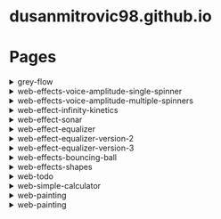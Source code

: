 # dusanmitrovic98.github.io

# Pages

<details>
<summary>grey-flow</summary>

[link](https://dusanmitrovic98.github.io/grey-flow)

<!-- Description of the grey-flow project. -->

</details>

<details>

  
<summary>web-effects-voice-amplitude-single-spinner</summary>
  
  [link](https://dusanmitrovic98.github.io/web-effects-voice-amplitude-single-spinner)
  
<!-- Description of the web-effects-voice-amplitude-single-spinner project. -->

</details>

<details>
  
<summary>web-effects-voice-amplitude-multiple-spinners</summary>
  
  [link](https://dusanmitrovic98.github.io/web-effects-voice-amplitude-multiple-spinners)
  
<!-- Description of the web-effects-voice-amplitude-multiple-spinners project. -->
  
</details>

<details>
  
<summary>web-effect-infinity-kinetics</summary>
  
  [link](https://dusanmitrovic98.github.io/web-effect-infinity-kinetics)
  
<!-- Description of the web-effects-voice-amplitude-multiple-spinners project. -->
  
</details>

<details>
<summary>web-effect-sonar</summary>

  [link](https://dusanmitrovic98.github.io/web-effect-sonar)

<!-- Description of the web-effect-sonar project. -->

</details>

<details>
<summary>web-effect-equalizer</summary>

  [link](https://dusanmitrovic98.github.io/web-effect-equalizer)

<!-- Description of the web-effect-equalizer project. -->

</details>

<details>
<summary>web-effect-equalizer-version-2</summary>

  [link](https://dusanmitrovic98.github.io/web-effect-equalizer-version-2)

<!-- Description of the web-effect-equalizer-version-2 project. -->

</details>

<details>
  
<summary>web-effect-equalizer-version-3</summary>

  [link](https://dusanmitrovic98.github.io/web-effect-equalizer-version-3)
  
<!-- Description of the web-effect-equalizer-version-3 project. -->

</details>

<details>
  
<summary>web-effects-bouncing-ball</summary>

  [link](https://dusanmitrovic98.github.io/web-effects-bouncing-ball)
  
<!-- Description of the web-effects-bouncing-ball project. -->

</details>

<details>
  
<summary>web-effects-shapes</summary>

 [link](https://dusanmitrovic98.github.io/web-effects-shapes)
  
<!-- Description of the web-effects-shapes project. -->

</details>

<details>
  
<summary>web-todo</summary>

[link](https://dusanmitrovic98.github.io/web-todo)
  
<!-- Description of the web-todo project. -->

</details>

<details>
  
<summary>web-simple-calculator</summary>

[link](https://dusanmitrovic98.github.io/web-simple-calculator)
  
<!-- Description of the web-simple-calculator project. -->

</details>

<details>
  
<summary>web-painting</summary>

[link](https://dusanmitrovic98.github.io/web-painting)
  
<!-- Description of the web-spainting project. -->

</details>

<details>
  
<summary>web-painting</summary>

[link](https://dusanmitrovic98.github.io/web-painting)
  
<!-- Description of the web-spainting project. -->

</details>

